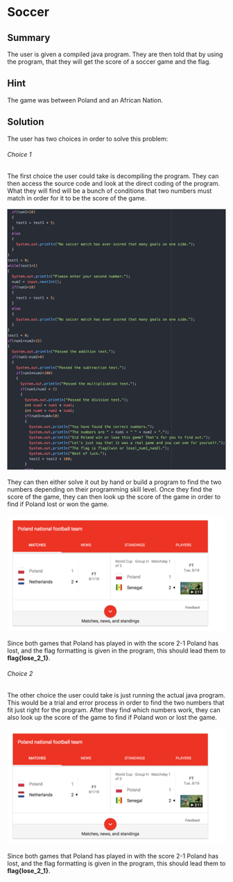<h1>Soccer</h1>
<h2>Summary</h2>
The user is given a compiled java program. They are then told that by using the program, that they will get the score of a soccer game and the flag.
<h2>Hint</h2>
The game was between Poland and an African Nation.
<h2>Solution</h2>
The user has two choices in order to solve this problem:
<h6>Choice 1</h6>
The first choice the user could take is decompiling the program. They can then access the source code and look at the direct coding of the program. What they will find will be a bunch of conditions that two numbers must match in order for it to be the score of the game.
<br>
<br>
<img src="images/Code.png" alt="Source Code">
<br>
<br>
They can then either solve it out by hand or build a program to find the two numbers depending on their programming skill level. Once they find the score of the game, they can then look up the score of the game in order to find if Poland lost or won the game.
<br>
<br>
<img src="images/Score.png" alt="Poland Soccer Games 2-1">
<br>
<br>
Since both games that Poland has played in with the score 2-1 Poland has lost, and the flag formatting is given in the program, this should lead them to <b>flag{lose_2_1}</b>.
<h6>Choice 2</h6>
The other choice the user could take is just running the actual java program. This would be a trial and error process in order to find the two numbers that fit just right for the program. After they find which numbers work, they can also look up the score of the game to find if Poland won or lost the game.
<br>
<br>
<img src="images/Score.png" alt="Poland Soccer Games 2-1">
<br>
<br>
Since both games that Poland has played in with the score 2-1 Poland has lost, and the flag formatting is given in the program, this should lead them to  <b>flag{lose_2_1}</b>.
